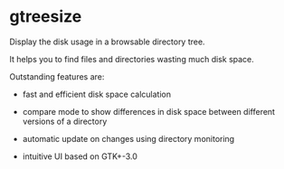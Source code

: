 gtreesize
=========

Display the disk usage in a browsable directory tree.

It helps you to find files and directories wasting much disk space.

Outstanding features are:

 - fast and efficient disk space calculation

 - compare mode to show differences in disk space
   between different versions of a directory

 - automatic update on changes using directory monitoring

 - intuitive UI based on GTK+-3.0

